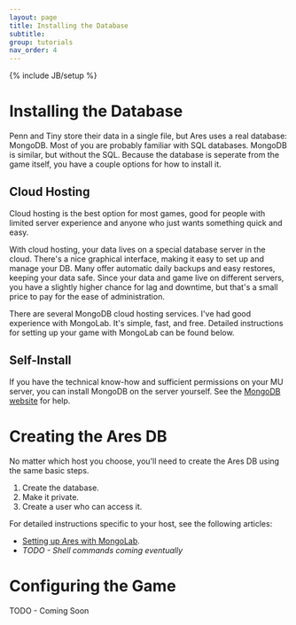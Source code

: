 ```yaml
---
layout: page
title: Installing the Database
subtitle: 
group: tutorials
nav_order: 4
---
```

{% include JB/setup %}

# Installing the Database

Penn and Tiny store their data in a single file, but Ares uses a real database: MongoDB.  Most of you are probably familiar with SQL databases.  MongoDB is similar, but without the SQL.  Because the database is seperate from the game itself, you have a couple options for how to install it.

## Cloud Hosting

Cloud hosting is the best option for most games, good for people with limited server experience and anyone who just wants something quick and easy.  

With cloud hosting, your data lives on a special database server in the cloud.  There's a nice graphical interface, making it easy to set up and manage your DB.  Many offer automatic daily backups and easy restores, keeping your data safe.  Since your data and game live on different servers, you have a slightly higher chance for lag and downtime, but that's a small price to pay for the ease of administration.

There are several MongoDB cloud hosting services.  I've had good experience with MongoLab.  It's simple, fast, and free. Detailed instructions for setting up your game with MongoLab can be found below.

## Self-Install

If you have the technical know-how and sufficient permissions on your MU server, you can install MongoDB on the server yourself.  See the [MongoDB website](http://docs.mongodb.org/manual/installation/) for help.

# Creating the Ares DB

No matter which host you choose, you'll need to create the Ares DB using the same basic steps.

1. Create the database.
2. Make it private.
3. Create a user who can access it.

For detailed instructions specific to your host, see the following articles:

* [Setting up Ares with MongoLab]({{site.siteroot}}tutorials/db-mongolab-setup.html).
* *TODO - Shell commands coming eventually*

# Configuring the Game

TODO - Coming Soon







